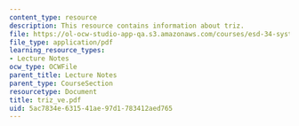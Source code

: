 ```yaml
---
content_type: resource
description: This resource contains information about triz.
file: https://ol-ocw-studio-app-qa.s3.amazonaws.com/courses/esd-34-system-architecture-january-iap-2007/5ac7834e631541ae97d1783412aed765_triz_ve.pdf
file_type: application/pdf
learning_resource_types:
- Lecture Notes
ocw_type: OCWFile
parent_title: Lecture Notes
parent_type: CourseSection
resourcetype: Document
title: triz_ve.pdf
uid: 5ac7834e-6315-41ae-97d1-783412aed765
---
```

